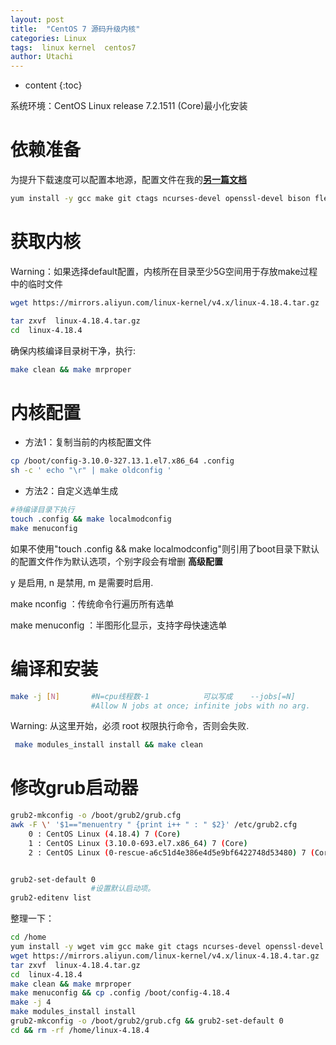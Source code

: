 ```yaml
---
layout: post
title:  "CentOS 7 源码升级内核"
categories: Linux
tags:  linux kernel  centos7  
author: Utachi
---
```


* content
{:toc}

系统环境：CentOS Linux release 7.2.1511 (Core)最小化安装

# 依赖准备
为提升下载速度可以配置本地源，配置文件在我的[**另一篇文档**](https://utachi.cn/2019/04/04/local-yum-createrepo/)
````bash
yum install -y gcc make git ctags ncurses-devel openssl-devel bison flex elfutils-libelf-devel bc
````

# 获取内核

Warning：如果选择default配置，内核所在目录至少5G空间用于存放make过程中的临时文件
````bash
wget https://mirrors.aliyun.com/linux-kernel/v4.x/linux-4.18.4.tar.gz

tar zxvf  linux-4.18.4.tar.gz
cd  linux-4.18.4
````
确保内核编译目录树干净，执行:

````bash
make clean && make mrproper
````





# 内核配置

* 方法1：复制当前的内核配置文件
````bash
cp /boot/config-3.10.0-327.13.1.el7.x86_64 .config
sh -c ' echo "\r" | make oldconfig '
````
* 方法2：自定义选单生成
````bash
#待编译目录下执行
touch .config && make localmodconfig
make menuconfig
````
如果不使用"touch .config && make localmodconfig"则引用了boot目录下默认的配置文件作为默认选项，个别字段会有增删
**高级配置**

y 是启用, n 是禁用, m 是需要时启用. 

make nconfig ：传统命令行遍历所有选单

make menuconfig ：半图形化显示，支持字母快速选单

# 编译和安装
````bash
make -j [N]       #N=cpu线程数-1            可以写成    --jobs[=N]    
                  #Allow N jobs at once; infinite jobs with no arg.
````

Warning: 从这里开始，必须 root 权限执行命令，否则会失败. 

````bash
 make modules_install install && make clean
````

# 修改grub启动器
````bash
grub2-mkconfig -o /boot/grub2/grub.cfg
awk -F \' '$1=="menuentry " {print i++ " : " $2}' /etc/grub2.cfg
    0 : CentOS Linux (4.18.4) 7 (Core)
    1 : CentOS Linux (3.10.0-693.el7.x86_64) 7 (Core)
    2 : CentOS Linux (0-rescue-a6c51d4e386e4d5e9bf6422748d53480) 7 (Core)


grub2-set-default 0                 
                  #设置默认启动项。
grub2-editenv list

````

整理一下：
````bash
cd /home
yum install -y wget vim gcc make git ctags ncurses-devel openssl-devel bison flex elfutils-libelf-devel bc
wget https://mirrors.aliyun.com/linux-kernel/v4.x/linux-4.18.4.tar.gz
tar zxvf  linux-4.18.4.tar.gz
cd  linux-4.18.4
make clean && make mrproper
make menuconfig && cp .config /boot/config-4.18.4
make -j 4
make modules_install install 
grub2-mkconfig -o /boot/grub2/grub.cfg && grub2-set-default 0
cd && rm -rf /home/linux-4.18.4
````
